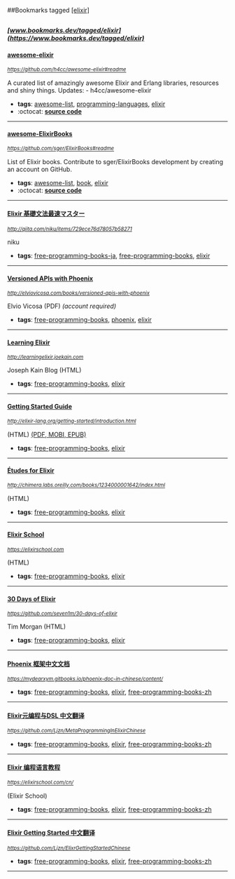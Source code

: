 ##Bookmarks tagged [[elixir]](https://www.bookmarks.dev?q=[elixir])

_<sup><sup>[www.bookmarks.dev/tagged/elixir](https://www.bookmarks.dev/tagged/elixir)</sup></sup>_
---
#### [awesome-elixir](https://github.com/h4cc/awesome-elixir#readme)
_<sup>https://github.com/h4cc/awesome-elixir#readme</sup>_

A curated list of amazingly awesome Elixir and Erlang libraries, resources and shiny things. Updates: - h4cc/awesome-elixir
* **tags**: [awesome-list](../tagged/awesome-list.md), [programming-languages](../tagged/programming-languages.md), [elixir](../tagged/elixir.md)
* :octocat: **[source code](https://github.com/h4cc/awesome-elixir#readme)**
---
#### [awesome-ElixirBooks](https://github.com/sger/ElixirBooks#readme)
_<sup>https://github.com/sger/ElixirBooks#readme</sup>_

List of Elixir books. Contribute to sger/ElixirBooks development by creating an account on GitHub.
* **tags**: [awesome-list](../tagged/awesome-list.md), [book](../tagged/book.md), [elixir](../tagged/elixir.md)
* :octocat: **[source code](https://github.com/sger/ElixirBooks#readme)**
---
#### [Elixir 基礎文法最速マスター](http://qiita.com/niku/items/729ece76d78057b58271)
_<sup>http://qiita.com/niku/items/729ece76d78057b58271</sup>_

niku
* **tags**: [free-programming-books-ja](../tagged/free-programming-books-ja.md), [free-programming-books](../tagged/free-programming-books.md), [elixir](../tagged/elixir.md)
---
#### [Versioned APIs with Phoenix](http://elviovicosa.com/books/versioned-apis-with-phoenix)
_<sup>http://elviovicosa.com/books/versioned-apis-with-phoenix</sup>_

Elvio Vicosa (PDF) *(account required)*
* **tags**: [free-programming-books](../tagged/free-programming-books.md), [phoenix](../tagged/phoenix.md), [elixir](../tagged/elixir.md)
---
#### [Learning Elixir](http://learningelixir.joekain.com)
_<sup>http://learningelixir.joekain.com</sup>_

Joseph Kain Blog (HTML)
* **tags**: [free-programming-books](../tagged/free-programming-books.md), [elixir](../tagged/elixir.md)
---
#### [Getting Started Guide](http://elixir-lang.org/getting-started/introduction.html)
_<sup>http://elixir-lang.org/getting-started/introduction.html</sup>_

(HTML) [(PDF, MOBI, EPUB)](https://github.com/potatogopher/elixir-getting-started)
* **tags**: [free-programming-books](../tagged/free-programming-books.md), [elixir](../tagged/elixir.md)
---
#### [Études for Elixir](http://chimera.labs.oreilly.com/books/1234000001642/index.html)
_<sup>http://chimera.labs.oreilly.com/books/1234000001642/index.html</sup>_

(HTML)
* **tags**: [free-programming-books](../tagged/free-programming-books.md), [elixir](../tagged/elixir.md)
---
#### [Elixir School](https://elixirschool.com)
_<sup>https://elixirschool.com</sup>_

(HTML)
* **tags**: [free-programming-books](../tagged/free-programming-books.md), [elixir](../tagged/elixir.md)
---
#### [30 Days of Elixir](https://github.com/seven1m/30-days-of-elixir)
_<sup>https://github.com/seven1m/30-days-of-elixir</sup>_

Tim Morgan (HTML)
* **tags**: [free-programming-books](../tagged/free-programming-books.md), [elixir](../tagged/elixir.md)
---
#### [Phoenix 框架中文文档](https://mydearxym.gitbooks.io/phoenix-doc-in-chinese/content/)
_<sup>https://mydearxym.gitbooks.io/phoenix-doc-in-chinese/content/</sup>_

* **tags**: [free-programming-books](../tagged/free-programming-books.md), [elixir](../tagged/elixir.md), [free-programming-books-zh](../tagged/free-programming-books-zh.md)
---
#### [Elixir元编程与DSL 中文翻译](https://github.com/Ljzn/MetaProgrammingInElixirChinese)
_<sup>https://github.com/Ljzn/MetaProgrammingInElixirChinese</sup>_

* **tags**: [free-programming-books](../tagged/free-programming-books.md), [elixir](../tagged/elixir.md), [free-programming-books-zh](../tagged/free-programming-books-zh.md)
---
#### [Elixir 编程语言教程](https://elixirschool.com/cn/)
_<sup>https://elixirschool.com/cn/</sup>_

(Elixir School)
* **tags**: [free-programming-books](../tagged/free-programming-books.md), [elixir](../tagged/elixir.md), [free-programming-books-zh](../tagged/free-programming-books-zh.md)
---
#### [Elixir Getting Started 中文翻译](https://github.com/Ljzn/ElixrGettingStartedChinese)
_<sup>https://github.com/Ljzn/ElixrGettingStartedChinese</sup>_

* **tags**: [free-programming-books](../tagged/free-programming-books.md), [elixir](../tagged/elixir.md), [free-programming-books-zh](../tagged/free-programming-books-zh.md)
---
